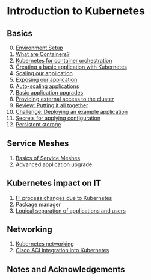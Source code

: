 # Introduction to Kubernetes

## Basics
0. [Environment Setup](/A0_Environment_Setup)
1. [What are Containers?](/A1_Intro_to_Containers)
2. [Kubernetes for container orchestration](A2_Kubernetes_for_Containers)
3. [Creating a basic application with Kubernetes](A3_Basic_K8S_App)
4. [Scaling our application](/A4_Scaling_our_App)
5. [Exposing our application](/A5_Exposing_our_App)
6. [Auto-scaling applications](/A6_Auto_Scaling)
7. [Basic application upgrades](/A7_Basic_App_Upgrades)
8. [Providing external access to the cluster](/A8_External_Access)
9. [Review: Putting it all together](A9_Review)
10. [Challenge: Deploying an example application](A10_Challenge)
11. [Secrets for applying configuration](A11_Secrets)
12. [Persistent storage](A12_Persistent_Storage)

## Service Meshes
1. [Basics of Service Meshes](B1_Service_Meshes)
2. Advanced application upgrade

## Kubernetes impact on IT
1. [IT process changes due to Kubernetes](C1_IT_Process_Changes)
2. Package manager
3. [Logical separation of applications and users](C3_User_Management)

## Networking
1. [Kubernetes networking](D1_Networking)
2. [Cisco ACI Integration into Kubernetes](D2_ACI)

## Notes and Acknowledgements
